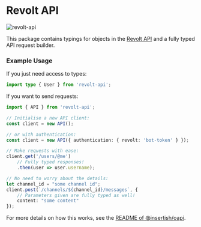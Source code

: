 # Revolt API

![revolt-api](https://img.shields.io/npm/v/revolt-api)

This package contains typings for objects in the [Revolt API](https://developers.revolt.chat/api/) and a fully typed API request builder.

### Example Usage

If you just need access to types:

```typescript
import type { User } from 'revolt-api';
```

If you want to send requests:

```typescript
import { API } from 'revolt-api';

// Initialise a new API client:
const client = new API();

// or with authentication:
const client = new API({ authentication: { revolt: 'bot-token' } });

// Make requests with ease:
client.get('/users/@me')
    // Fully typed responses!
    .then(user => user.username);

// No need to worry about the details:
let channel_id = "some channel id";
client.post(`/channels/${channel_id}/messages`, {
    // Parameters given are fully typed as well!
    content: "some content"
});
```

For more details on how this works, see the [README of @insertish/oapi](https://github.com/insertish/oapi#example).
